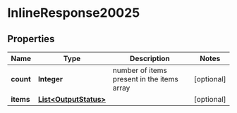 # InlineResponse20025

## Properties
Name | Type | Description | Notes
------------ | ------------- | ------------- | -------------
**count** | **Integer** | number of items present in the items array |  [optional]
**items** | [**List&lt;OutputStatus&gt;**](OutputStatus.md) |  |  [optional]
